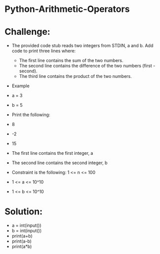 # Python-Arithmetic-Operators

# Challenge:
- The provided code stub reads two integers from STDIN, a and b. Add code to print three lines where:

  - The first line contains the sum of the two numbers.
  - The second line contains the difference of the two numbers (first - second).
  - The third line contains the product of the two numbers.

- Example
- a = 3
- b = 5

- Print the following:
- 8
- -2
- 15

- The first line contains the first integer, a
- The second line contains the second integer, b

- Constraint is the following: 1 <= n <= 100
- 1 <= a <= 10^10
- 1 <= b <= 10^10

# Solution:
- a = int(input())
- b = int(input())
- print(a+b)
- print(a-b)
- print(a*b)
